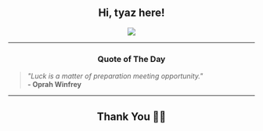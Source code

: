 <h2 align="center"> Hi, tyaz here!</h2>

<p align="center">
<a href="https://github.com/tyazx" alt="github streak"><img src="https://dvst-streak.herokuapp.com/?user=tyazx&theme=tokyonight&fire=DD472C"></a>
</p>

<hr>
<h3 align="center">Quote of The Day</h3>
<p align="center">
<blockquote>
<i>"Luck is a matter of preparation meeting opportunity."</i>
<br>
<b>- Oprah Winfrey</b>
</blockquote>
</p>


<hr>
<h2 align="center">Thank You 🙏🏼</h2>
